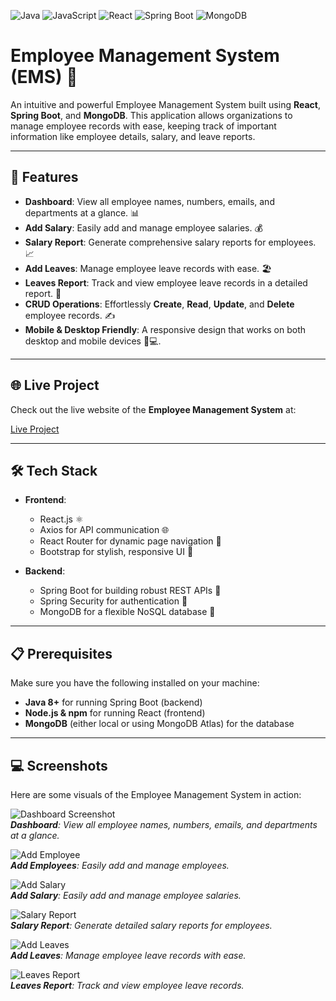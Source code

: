![Java](https://img.shields.io/badge/language-Java-blue)
![JavaScript](https://img.shields.io/badge/language-JavaScript-339933)
![React](https://img.shields.io/badge/framework-React-brightgreen)
![Spring Boot](https://img.shields.io/badge/framework-Spring_Boot-yellow)
![MongoDB](https://img.shields.io/badge/Database-MongoDB-4EA94B)


# Employee Management System (EMS) 🚀

An intuitive and powerful Employee Management System built using **React**, **Spring Boot**, and **MongoDB**. This application allows organizations to manage employee records with ease, keeping track of important information like employee details, salary, and leave reports.

---

## 🌟 Features

- **Dashboard**: View all employee names, numbers, emails, and departments at a glance. 📊
- **Add Salary**: Easily add and manage employee salaries. 💰
- **Salary Report**: Generate comprehensive salary reports for employees. 📈
- **Add Leaves**: Manage employee leave records with ease. 🏖️
- **Leaves Report**: Track and view employee leave records in a detailed report. 📅
- **CRUD Operations**: Effortlessly **Create**, **Read**, **Update**, and **Delete** employee records. ✍️
- **Mobile & Desktop Friendly**: A responsive design that works on both desktop and mobile devices 📱💻.

---

## 🌐 Live Project

Check out the live website of the **Employee Management System** at:

[Live Project](https://ems-crud.netlify.app/)

---


## 🛠️ Tech Stack

- **Frontend**:
  - React.js ⚛️
  - Axios for API communication 🌐
  - React Router for dynamic page navigation 🚗
  - Bootstrap for stylish, responsive UI 🎨

- **Backend**:
  - Spring Boot for building robust REST APIs 🌱
  - Spring Security for authentication 🔐
  - MongoDB for a flexible NoSQL database 💾

---

## 📋 Prerequisites

Make sure you have the following installed on your machine:

- **Java 8+** for running Spring Boot (backend)
- **Node.js & npm** for running React (frontend)
- **MongoDB** (either local or using MongoDB Atlas) for the database

---

## 💻 Screenshots

Here are some visuals of the Employee Management System in action:

![Dashboard Screenshot](https://i.imgur.com/lJsIlwA.png)  
_**Dashboard**: View all employee names, numbers, emails, and departments at a glance._

![Add Employee](https://i.imgur.com/YT2pqAz.png)  
_**Add Employees**: Easily add and manage employees._

![Add Salary](https://i.imgur.com/TSOgtAE.png)  
_**Add Salary**: Easily add and manage employee salaries._

![Salary Report](https://i.imgur.com/lxVhSXT.png)  
_**Salary Report**: Generate detailed salary reports for employees._

![Add Leaves](https://i.imgur.com/KLPynPk.png)  
_**Add Leaves**: Manage employee leave records with ease._

![Leaves Report](https://i.imgur.com/JLBYNwq.png)  
_**Leaves Report**: Track and view employee leave records._


